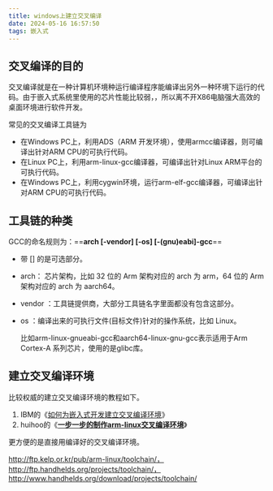 ```yaml
---
title: windows上建立交叉编译
date: 2024-05-16 16:57:50
tags: 嵌入式 
---
```


## 交叉编译的目的

交叉编译就是在一种计算机环境种运行编译程序能编译出另外一种环境下运行的代码。由于嵌入式系统里使用的芯片性能比较弱，，所以离不开X86电脑强大高效的桌面环境进行软件开发。

常见的交叉编译工具链为

- 在Windows PC上，利用ADS（ARM 开发环境），使用armcc编译器，则可编译出针对ARM CPU的可执行代码。
- 在Linux PC上，利用arm-linux-gcc编译器，可编译出针对Linux ARM平台的可执行代码。
- 在Windows PC上，利用cygwin环境，运行arm-elf-gcc编译器，可编译出针对ARM CPU的可执行代码。

## 工具链的种类

GCC的命名规则为：==**arch [-vendor] [-os] [-(gnu)eabi]-gcc**==

- 带 [] 的是可选部分。

- arch： 芯片架构，比如 32 位的 Arm 架构对应的 arch 为 arm，64 位的 Arm 架构对应的 arch 为 aarch64。

- vendor ：工具链提供商，大部分工具链名字里面都没有包含这部分。

- os ：编译出来的可执行文件(目标文件)针对的操作系统，比如 Linux。

  比如arm-linux-gnueabi-gcc和aarch64-linux-gnu-gcc表示适用于Arm Cortex-A 系列芯片，使用的是glibc库。

## 建立交叉编译环境

比较权威的建立交叉编译环境的教程如下。

1. IBM的《[如何为嵌入式开发建立交叉编译环境](http://www.ibm.com/developerworks/cn/linux/l-embcmpl/)》
2. huihoo的《[**一步一步的制作arm-linux交叉编译环境**](http://docs.huihoo.com/rt_embed/arm_linux.html)》

更方便的是直接用编译好的交叉编译环境。

http://ftp.kelp.or.kr/pub/arm-linux/toolchain/，http://ftp.handhelds.org/projects/toolchain/，http://www.handhelds.org/download/projects/toolchain/